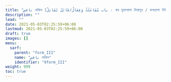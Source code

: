 ```yaml
---
title: "ناقص নাকিস [باب مُفَاعَلَةٌ وَفِعَالٌ/قَاتَلَ يُقَاتِلُ । বাব মুফাআলা ফিয়ালুন / কঅতালা ইউকঅতিলু । ফর্ম III]"
description: ""
lead: ""
date: 2021-05-03T02:25:59+06:00
lastmod: 2021-05-03T02:25:59+06:00
draft: true
images: []
menu: 
  sarf:
    parent: "form_III"
    name: "ناقص নাকিস"
    identifier: "9form_III"
weight: 999
toc: true
---
```



